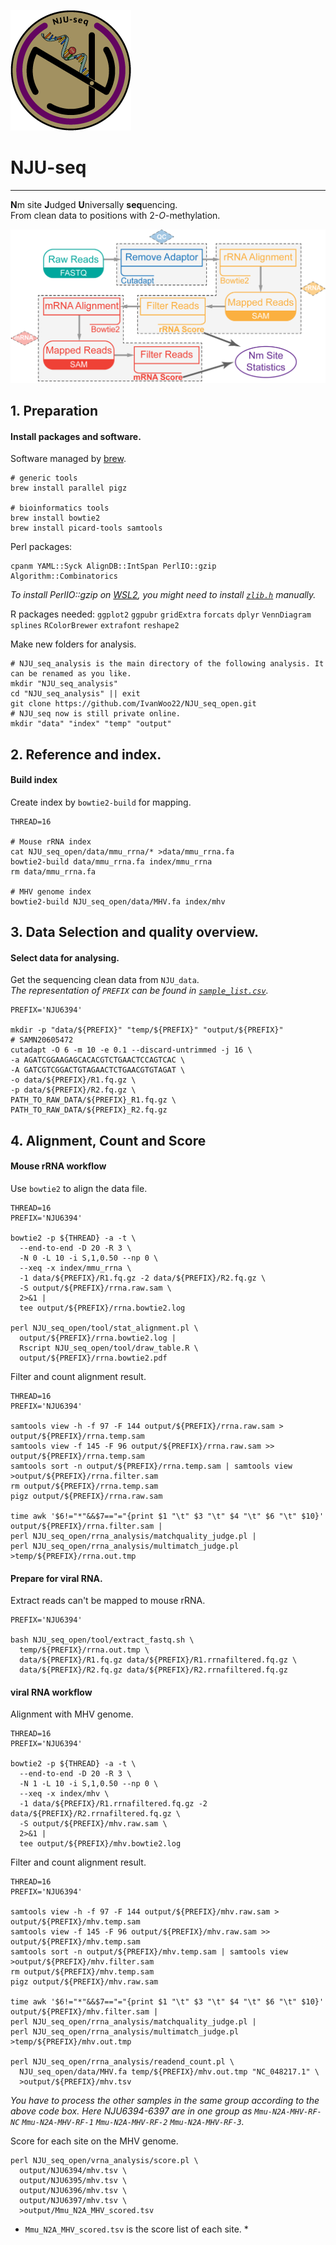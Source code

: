 ![](.README_images/NJU-seq_logo_beta1.png)

# NJU-seq

----

**N**m site **J**udged **U**niversally **seq**uencing.  
From clean data to positions with 2-*O*-methylation.

![](.README_images/flow.png)

## 1. Preparation

#### Install packages and software.

Software managed by [brew](https://brew.sh/).

```shell script
# generic tools
brew install parallel pigz

# bioinformatics tools
brew install bowtie2
brew install picard-tools samtools
```

Perl packages:

```shell script
cpanm YAML::Syck AlignDB::IntSpan PerlIO::gzip Algorithm::Combinatorics
```

*To install PerlIO::gzip on [WSL2](https://devblogs.microsoft.com/commandline/announcing-wsl-2/), you might need to
install [`zlib.h`](http://www.zlib.net/) manually.*

R packages needed:
`ggplot2` `ggpubr` `gridExtra` `forcats` `dplyr` `VennDiagram` `splines` `RColorBrewer` `extrafont` `reshape2`

Make new folders for analysis.

```shell script
# NJU_seq_analysis is the main directory of the following analysis. It can be renamed as you like.
mkdir "NJU_seq_analysis"
cd "NJU_seq_analysis" || exit
git clone https://github.com/IvanWoo22/NJU_seq_open.git
# NJU_seq now is still private online.
mkdir "data" "index" "temp" "output"
```

## 2. Reference and index.

#### Build index

Create index by `bowtie2-build` for mapping.

```shell script
THREAD=16

# Mouse rRNA index
cat NJU_seq_open/data/mmu_rrna/* >data/mmu_rrna.fa
bowtie2-build data/mmu_rrna.fa index/mmu_rrna
rm data/mmu_rrna.fa

# MHV genome index
bowtie2-build NJU_seq_open/data/MHV.fa index/mhv
```

## 3. Data Selection and quality overview.

#### Select data for analysing.

Get the sequencing clean data from `NJU_data`.  
*The representation of `PREFIX` can be found in [`sample_list.csv`](/sample_list.csv).*

```shell script
PREFIX='NJU6394'

mkdir -p "data/${PREFIX}" "temp/${PREFIX}" "output/${PREFIX}"
# SAMN20605472 
cutadapt -O 6 -m 10 -e 0.1 --discard-untrimmed -j 16 \
-a AGATCGGAAGAGCACACGTCTGAACTCCAGTCAC \
-A GATCGTCGGACTGTAGAACTCTGAACGTGTAGAT \
-o data/${PREFIX}/R1.fq.gz \
-p data/${PREFIX}/R2.fq.gz \
PATH_TO_RAW_DATA/${PREFIX}_R1.fq.gz \
PATH_TO_RAW_DATA/${PREFIX}_R2.fq.gz
```

## 4. Alignment, Count and Score

#### Mouse rRNA workflow

Use `bowtie2` to align the data file.

```shell script
THREAD=16
PREFIX='NJU6394'

bowtie2 -p ${THREAD} -a -t \
  --end-to-end -D 20 -R 3 \
  -N 0 -L 10 -i S,1,0.50 --np 0 \
  --xeq -x index/mmu_rrna \
  -1 data/${PREFIX}/R1.fq.gz -2 data/${PREFIX}/R2.fq.gz \
  -S output/${PREFIX}/rrna.raw.sam \
  2>&1 |
  tee output/${PREFIX}/rrna.bowtie2.log

perl NJU_seq_open/tool/stat_alignment.pl \
  output/${PREFIX}/rrna.bowtie2.log |
  Rscript NJU_seq_open/tool/draw_table.R \
  output/${PREFIX}/rrna.bowtie2.pdf
```

Filter and count alignment result.

```shell script
THREAD=16
PREFIX='NJU6394'

samtools view -h -f 97 -F 144 output/${PREFIX}/rrna.raw.sam > output/${PREFIX}/rrna.temp.sam
samtools view -f 145 -F 96 output/${PREFIX}/rrna.raw.sam >> output/${PREFIX}/rrna.temp.sam
samtools sort -n output/${PREFIX}/rrna.temp.sam | samtools view >output/${PREFIX}/rrna.filter.sam
rm output/${PREFIX}/rrna.temp.sam
pigz output/${PREFIX}/rrna.raw.sam

time awk '$6!="*"&&$7=="="{print $1 "\t" $3 "\t" $4 "\t" $6 "\t" $10}' output/${PREFIX}/rrna.filter.sam |
perl NJU_seq_open/rrna_analysis/matchquality_judge.pl |
perl NJU_seq_open/rrna_analysis/multimatch_judge.pl >temp/${PREFIX}/rrna.out.tmp
```

#### Prepare for viral RNA.

Extract reads can't be mapped to mouse rRNA.

```shell script
PREFIX='NJU6394'

bash NJU_seq_open/tool/extract_fastq.sh \
  temp/${PREFIX}/rrna.out.tmp \
  data/${PREFIX}/R1.fq.gz data/${PREFIX}/R1.rrnafiltered.fq.gz \
  data/${PREFIX}/R2.fq.gz data/${PREFIX}/R2.rrnafiltered.fq.gz
```

#### viral RNA workflow

Alignment with MHV genome.

```shell script
THREAD=16
PREFIX='NJU6394'

bowtie2 -p ${THREAD} -a -t \
  --end-to-end -D 20 -R 3 \
  -N 1 -L 10 -i S,1,0.50 --np 0 \
  --xeq -x index/mhv \
  -1 data/${PREFIX}/R1.rrnafiltered.fq.gz -2 data/${PREFIX}/R2.rrnafiltered.fq.gz \
  -S output/${PREFIX}/mhv.raw.sam \
  2>&1 |
  tee output/${PREFIX}/mhv.bowtie2.log
```

Filter and count alignment result.

```shell script
THREAD=16
PREFIX='NJU6394'

samtools view -h -f 97 -F 144 output/${PREFIX}/mhv.raw.sam > output/${PREFIX}/mhv.temp.sam
samtools view -f 145 -F 96 output/${PREFIX}/mhv.raw.sam >> output/${PREFIX}/mhv.temp.sam
samtools sort -n output/${PREFIX}/mhv.temp.sam | samtools view >output/${PREFIX}/mhv.filter.sam
rm output/${PREFIX}/mhv.temp.sam
pigz output/${PREFIX}/mhv.raw.sam

time awk '$6!="*"&&$7=="="{print $1 "\t" $3 "\t" $4 "\t" $6 "\t" $10}' output/${PREFIX}/mhv.filter.sam |
perl NJU_seq_open/rrna_analysis/matchquality_judge.pl |
perl NJU_seq_open/rrna_analysis/multimatch_judge.pl >temp/${PREFIX}/mhv.out.tmp

perl NJU_seq_open/rrna_analysis/readend_count.pl \
  NJU_seq_open/data/MHV.fa temp/${PREFIX}/mhv.out.tmp "NC_048217.1" \
  >output/${PREFIX}/mhv.tsv
```

*You have to process the other samples in the same group according to the above code box. Here NJU6394-6397 are in one
group as `Mmu-N2A-MHV-RF-NC` `Mmu-N2A-MHV-RF-1` `Mmu-N2A-MHV-RF-2` `Mmu-N2A-MHV-RF-3`.*

Score for each site on the MHV genome.

```shell script
perl NJU_seq_open/vrna_analysis/score.pl \
  output/NJU6394/mhv.tsv \
  output/NJU6395/mhv.tsv \
  output/NJU6396/mhv.tsv \
  output/NJU6397/mhv.tsv \
  >output/Mmu_N2A_MHV_scored.tsv
```

* `Mmu_N2A_MHV_scored.tsv` is the score list of each site. *